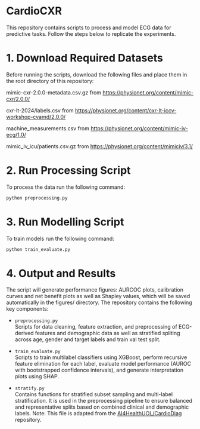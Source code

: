 # CardioCXR

This repository contains scripts to process and model ECG data for predictive tasks. Follow the steps below to replicate the experiments.

# 1. Download Required Datasets

Before running the scripts, download the following files and place them in the root directory of this repository:

mimic-cxr-2.0.0-metadata.csv.gz from https://physionet.org/content/mimic-cxr/2.0.0/

cxr-lt-2024/labels.csv from https://physionet.org/content/cxr-lt-iccv-workshop-cvamd/2.0.0/

machine_measurements.csv from https://physionet.org/content/mimic-iv-ecg/1.0/

mimic_iv_icu/patients.csv.gz from https://physionet.org/content/mimiciv/3.1/

# 2. Run Processing Script

To process the data run the following command:

```bash
python preprocessing.py
```
# 3. Run Modelling Script

To train models run the following command:
```bash
python train_evaluate.py
```
# 4. Output and Results

The script will generate performance figures: AURCOC plots, calibration curves and net benefit plots as well as Shapley values, which will be saved automatically in the figures/ directory.
The repository contains the following key components:

- `preprocessing.py`  
  Scripts for data cleaning, feature extraction, and preprocessing of ECG-derived features and demographic data as well as stratified spliting across age, gender and target labels and train val test split.

- `train_evaluate.py`  
  Scripts to train multilabel classifiers using XGBoost, perform recursive feature elimination for each label, evaluate model performance (AUROC with bootstrapped confidence intervals), and generate interpretation plots using SHAP.
  
- `stratify.py`  
  Contains functions for stratified subset sampling and multi-label stratification. It is used in the preprocessing pipeline to ensure balanced and representative splits based on combined clinical and demographic labels.
Note: This file is adapted from the [AI4HealthUOL/CardioDiag](https://github.com/AI4HealthUOL/CardioDiag) repository. 
